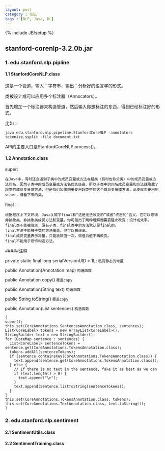 ```yaml
---
layout: post
category : 笔记
tags : [NLP, Java, DL]
---
```

{% include JB/setup %}

## stanford-corenlp-3.2.0b.jar
### 1. edu.stanford.nlp.pipline

#### 1.1 StanfordCoreNLP.class

这是一个管道，输入：字符串，输出：分析好的语言学的形式。

类被设计成可以应用多个标注器（Annocators）。

首先增加一个标注器来构造管道，然后输入你想标注的东西，得到已经标注好的形式。

比如：

	java edu.stanford.nlp.pipeline.StanfordCoreNLP -annotators tokenize,ssplit -file document.txt
	
API的主要入口是StanfordCoreNLP.process()。


#### 1.2 Annotation.class

super: 

    在Java中，有时还会遇到子类中的成员变量或方法与超类（有时也称父类）中的成员变量或方法同名，因为子类中的成员变量或方法名优先级高，所以子类中的同名成员变量和方法就隐藏了超类的成员变量或方法，但是我们如果想要使用超类中的这个成员变量或方法，此使就需要用到super，请看下面的类。

final：
	
	根据程序上下文环境，Java关键字final有“这是无法改变的”或者“终态的”含义，它可以修饰非抽象类、非抽象类成员方法和变量。你可能出于两种理解而需要阻止改变：设计或效率。 
	final类不能被继承，没有子类，final类中的方法默认是final的。 
	final方法不能被子类的方法覆盖，但可以被继承。 
	final成员变量表示常量，只能被赋值一次，赋值后值不再改变。 
	final不能用于修饰构造方法。 

#####注释


  private static final long serialVersionUID = 1L;  `私有静态的常量`

  public Annotation(Annotation map)		`构造函数`

  public Annotation copy()  `覆盖copy`

  public Annotation(String text)  `构造函数`

  public String toString()  `覆盖copy`
  
  public Annotation(List<CoreMap> sentences) `构造函数`
    
    {
    super();
    this.set(CoreAnnotations.SentencesAnnotation.class, sentences);
    List<CoreLabel> tokens = new ArrayList<CoreLabel>();
    StringBuilder text = new StringBuilder();
    for (CoreMap sentence : sentences) {
      List<CoreLabel> sentenceTokens = sentence.get(CoreAnnotations.TokensAnnotation.class);
      tokens.addAll(sentenceTokens);
      if (sentence.containsKey(CoreAnnotations.TokensAnnotation.class)) {
        text.append(sentence.get(CoreAnnotations.TokensAnnotation.class));
      } else {
        // If there is no text in the sentence, fake it as best as we can
        if (text.length() > 0) {
          text.append("\n");
        }
        text.append(Sentence.listToString(sentenceTokens));
      }
    }
    this.set(CoreAnnotations.TokensAnnotation.class, tokens);
    this.set(CoreAnnotations.TextAnnotation.class, text.toString());
    }






### 2. edu.stanford.nlp.sentiment

#### 2.1 SentimentUtils.class


#### 2.2 SentimentTraining.class

